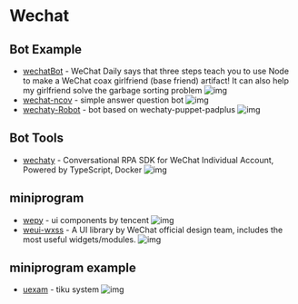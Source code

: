 # Wechat

## Bot Example

- [wechatBot](https://github.com/gengchen528/wechatBot) - WeChat Daily says that three steps teach you to use Node to make a WeChat coax girlfriend (base friend) artifact! It can also help my girlfriend solve the garbage sorting problem ![img](https://img.shields.io/github/stars/gengchen528/wechatBot)
- [wechat-ncov](https://github.com/shfshanyue/wechat-ncov) - simple answer question bot ![img](https://img.shields.io/github/stars/shfshanyue/wechat-ncov)
- [wechaty-Robot](https://github.com/isboyjc/wechaty-Robot) - bot based on wechaty-puppet-padplus ![img](https://img.shields.io/github/stars/isboyjc/wechaty-Robot)

## Bot Tools

- [wechaty](https://github.com/wechaty/wechaty) - Conversational RPA SDK for WeChat Individual Account, Powered by TypeScript, Docker ![img](https://img.shields.io/github/stars/wechaty/wechaty)

## miniprogram

- [wepy](https://github.com/Tencent/wepy) - ui components by tencent ![img](https://img.shields.io/github/stars/Tencent/wepy)
- [weui-wxss](https://github.com/Tencent/weui-wxss/) - A UI library by WeChat official design team, includes the most useful widgets/modules. ![img](https://img.shields.io/github/stars/Tencent/weui-wxss/)

## miniprogram example

- [uexam](https://github.com/alvis-u/uexam) - tiku system ![img](https://img.shields.io/github/stars/alvis-u/uexam)